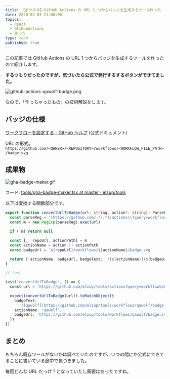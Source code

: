 ```yaml
---
title: 【ボツネタ】GitHub Actions の URL 1 つからバッジを生成するツール作った
date: 2020-02-03 21:00:00
topics:
  - React
  - GtiHubActions
  - 作った
type: tech
published: true
---
```


この記事では GitHub Actions の URL 1 つからバッジを生成するツールを作ったので紹介します。

**するつもりだったのですが、気づいたら公式で発行するするボタンができてました。**

![github-actions-qawolf-badge.png](https://elzup-image-storage.s3.amazonaws.com/blog/github-actions-qawolf-badge.png)

なので、「作っちゃったもの」の技術解説をします。

## バッジの仕様

[ワークフローを設定する \- GitHub ヘルプ](https://help.github.com/ja/actions/automating-your-workflow-with-github-actions/configuring-a-workflow#adding-a-workflow-status-badge-to-your-repository) (公式ドキュメント)

URL の形式。
`https://github.com/<OWNER>/<REPOSITORY>/workflows/<WORKFLOW_FILE_PATH>/badge.svg`

## 成果物

![gha-badge-maker.gif](https://elzup-image-storage.s3.amazonaws.com/blog/gha-badge-maker.gif)

コード: [tools/gha\-badge\-maker\.tsx at master · elzup/tools](https://github.com/elzup/tools/blob/master/pages/gha-badge-maker.tsx)

以下は変換する関数部分です。

```ts
export function convertUrlToBadge(url: string, action?: string): ParseResult {
  const parseReg = '(https://github.com/.*/.*)/actions\\?query=workflow%3A(.*)'
  const m = new RegExp(parseReg).exec(url)

  if (!m) return null

  const [_, repoUrl, actionPath] = m
  const actionName = action || actionPath
  const badgeUrl = `${repoUrl}/workflows/${actionName}/badge.svg`

  return { actionName, badgeUrl, badgeText: `![${actionName}](${badgeUrl})` }
}

// test

test('convertUrlToBadge', () => {
  const url = 'https://github.com/elzup/tools/actions?query=workflow%3Aqawolf'

  expect(convertUrlToBadge(url)).toMatchObject({
    badgeText:
      '![qawolf](https://github.com/elzup/tools/workflows/qawolf/badge.svg)',
    actionName: 'qawolf',
    badgeUrl: 'https://github.com/elzup/tools/workflows/qawolf/badge.svg',
  })
})
```

## まとめ

もちろん既存ツールがないかは調べていたのですが、いつの間にか公式にできてることに書いている途中で気づきました。

毎回どんな URL だっけ？となっていたし需要はあったですね。
